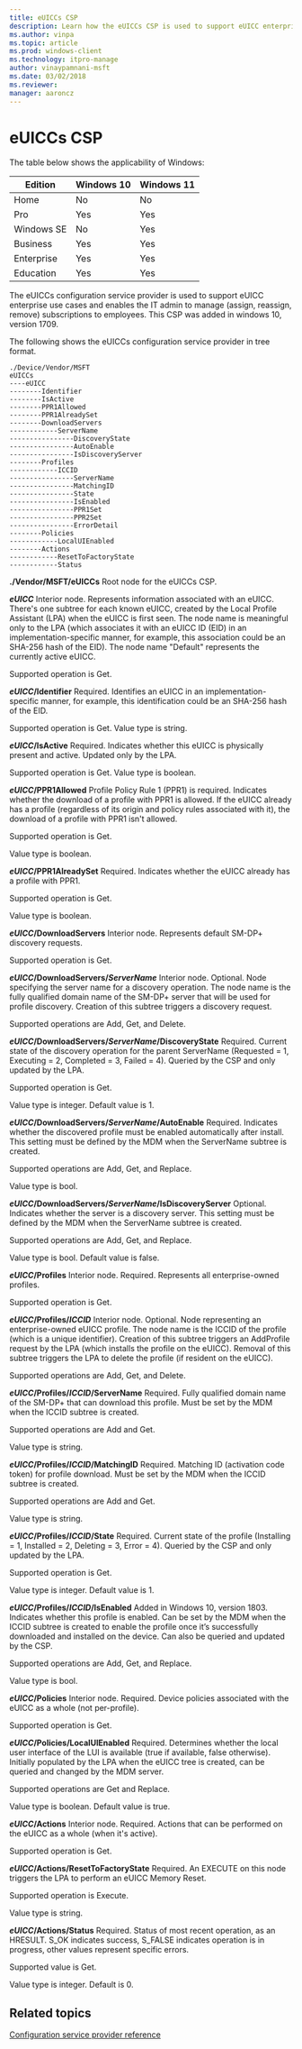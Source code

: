 ```yaml
---
title: eUICCs CSP
description: Learn how the eUICCs CSP is used to support eUICC enterprise use cases and enables the IT admin to manage (assign, reassign, remove) subscriptions to employees.
ms.author: vinpa
ms.topic: article
ms.prod: windows-client
ms.technology: itpro-manage
author: vinaypamnani-msft
ms.date: 03/02/2018
ms.reviewer: 
manager: aaroncz
---
```


# eUICCs CSP

The table below shows the applicability of Windows:

|Edition|Windows 10|Windows 11|
|--- |--- |--- |
|Home|No|No|
|Pro|Yes|Yes|
|Windows SE|No|Yes|
|Business|Yes|Yes|
|Enterprise|Yes|Yes|
|Education|Yes|Yes|

The eUICCs configuration service provider is used to support eUICC enterprise use cases and enables the IT admin to manage (assign, reassign, remove) subscriptions to employees. This CSP was added in windows 10, version 1709.

The following shows the eUICCs configuration service provider in tree format.

```
./Device/Vendor/MSFT
eUICCs
----eUICC
--------Identifier
--------IsActive
--------PPR1Allowed
--------PPR1AlreadySet
--------DownloadServers
------------ServerName
----------------DiscoveryState
----------------AutoEnable
----------------IsDiscoveryServer
--------Profiles
------------ICCID
----------------ServerName
----------------MatchingID
----------------State
----------------IsEnabled
----------------PPR1Set
----------------PPR2Set
----------------ErrorDetail
--------Policies
------------LocalUIEnabled
--------Actions
------------ResetToFactoryState
------------Status
```

<a href="" id="--vendor-msft-euiccs"></a>**./Vendor/MSFT/eUICCs**
Root node for the eUICCs CSP.

<a href="" id="euicc"></a>**_eUICC_**
Interior node. Represents information associated with an eUICC. There's one subtree for each known eUICC, created by the Local Profile Assistant (LPA) when the eUICC is first seen. The node name is meaningful only to the LPA (which associates it with an eUICC ID (EID) in an implementation-specific manner, for example, this association could be an SHA-256 hash of the EID). The node name "Default" represents the currently active eUICC.

Supported operation is Get.

<a href="" id="euicc-identifier"></a>**_eUICC_/Identifier**
Required. Identifies an eUICC in an implementation-specific manner, for example, this identification could be an SHA-256 hash of the EID.

Supported operation is Get. Value type is string.

<a href="" id="euicc-isactive"></a>**_eUICC_/IsActive**
Required. Indicates whether this eUICC is physically present and active. Updated only by the LPA.

Supported operation is Get. Value type is boolean.

<a href="" id="euicc-ppr1allowed"></a>**_eUICC_/PPR1Allowed**
Profile Policy Rule 1 (PPR1) is required. Indicates whether the download of a profile with PPR1 is allowed. If the eUICC already has a profile (regardless of its origin and policy rules associated with it), the download of a profile with PPR1 isn't allowed.

Supported operation is Get.

Value type is boolean.

<a href="" id="euicc-ppr1alreadyset"></a>**_eUICC_/PPR1AlreadySet**
Required. Indicates whether the eUICC already has a profile with PPR1.

Supported operation is Get.

Value type is boolean.

<a href="" id="euicc-downloadservers"></a>**_eUICC_/DownloadServers**
Interior node. Represents default SM-DP+ discovery requests.

Supported operation is Get.

<a href="" id="euicc-downloadservers-servername"></a>**_eUICC_/DownloadServers/_ServerName_**
Interior node. Optional. Node specifying the server name for a discovery operation. The node name is the fully qualified domain name of the SM-DP+ server that will be used for profile discovery. Creation of this subtree triggers a discovery request.

Supported operations are Add, Get, and Delete.

<a href="" id="euicc-downloadservers-servername-discoverystate"></a>**_eUICC_/DownloadServers/_ServerName_/DiscoveryState**
Required. Current state of the discovery operation for the parent ServerName (Requested = 1, Executing = 2, Completed = 3, Failed = 4). Queried by the CSP and only updated by the LPA.

Supported operation is Get.

Value type is integer. Default value is 1.

<a href="" id="euicc-downloadservers-servername-autoenable"></a>**_eUICC_/DownloadServers/_ServerName_/AutoEnable**
Required. Indicates whether the discovered profile must be enabled automatically after install. This setting must be defined by the MDM when the ServerName subtree is created.

Supported operations are Add, Get, and Replace.

Value type is bool.

<a href="" id="euicc-downloadservers-servername-isdiscoveryserver"></a>**_eUICC_/DownloadServers/_ServerName_/IsDiscoveryServer**
Optional. Indicates whether the server is a discovery server. This setting must be defined by the MDM when the ServerName subtree is created.

Supported operations are Add, Get, and Replace.

Value type is bool. Default value is false.

<a href="" id="euicc-profiles"></a>**_eUICC_/Profiles**
Interior node. Required. Represents all enterprise-owned profiles.

Supported operation is Get.

<a href="" id="euicc-profiles-iccid"></a>**_eUICC_/Profiles/_ICCID_**
Interior node. Optional. Node representing an enterprise-owned eUICC profile. The node name is the ICCID of the profile (which is a unique identifier). Creation of this subtree triggers an AddProfile request by the LPA (which installs the profile on the eUICC). Removal of this subtree triggers the LPA to delete the profile (if resident on the eUICC).

Supported operations are Add, Get, and Delete.

<a href="" id="euicc-profiles-iccid-servername"></a>**_eUICC_/Profiles/_ICCID_/ServerName**
Required. Fully qualified domain name of the SM-DP+ that can download this profile. Must be set by the MDM when the ICCID subtree is created.

Supported operations are Add and Get.

Value type is string.

<a href="" id="euicc-profiles-iccid-matchingid"></a>**_eUICC_/Profiles/_ICCID_/MatchingID**
Required. Matching ID (activation code token) for profile download. Must be set by the MDM when the ICCID subtree is created.

Supported operations are Add and Get.

Value type is string.

<a href="" id="euicc-profiles-iccid-state"></a>**_eUICC_/Profiles/_ICCID_/State**
Required. Current state of the profile (Installing = 1, Installed = 2, Deleting = 3, Error = 4). Queried by the CSP and only updated by the LPA.

Supported operation is Get.

Value type is integer. Default value is 1.

<a href="" id="euicc-profiles-iccid-isenabled"></a>**_eUICC_/Profiles/_ICCID_/IsEnabled**
Added in Windows 10, version 1803. Indicates whether this profile is enabled. Can be set by the MDM when the ICCID subtree is created to enable the profile once it’s successfully downloaded and installed on the device. Can also be queried and updated by the CSP.

Supported operations are Add, Get, and Replace.

Value type is bool.

<a href="" id="euicc-policies"></a>**_eUICC_/Policies**
Interior node. Required. Device policies associated with the eUICC as a whole (not per-profile).

Supported operation is Get.

<a href="" id="euicc-policies-localuienabled"></a>**_eUICC_/Policies/LocalUIEnabled**
Required. Determines whether the local user interface of the LUI is available (true if available, false otherwise). Initially populated by the LPA when the eUICC tree is created, can be queried and changed by the MDM server.

Supported operations are Get and Replace.

Value type is boolean. Default value is true.

<a href="" id="euicc-actions"></a>**_eUICC_/Actions**
Interior node. Required. Actions that can be performed on the eUICC as a whole (when it's active).

Supported operation is Get.

<a href="" id="euicc-actions-resettofactorystate"></a>**_eUICC_/Actions/ResetToFactoryState**
Required. An EXECUTE on this node triggers the  LPA to perform an eUICC Memory Reset.

Supported operation is Execute.

Value type is string.

<a href="" id="euicc-actions-status"></a>**_eUICC_/Actions/Status**
Required. Status of most recent operation, as an HRESULT. S_OK indicates success, S_FALSE indicates operation is in progress, other values represent specific errors.

Supported value is Get.

Value type is integer. Default is 0.

## Related topics

[Configuration service provider reference](index.yml)
